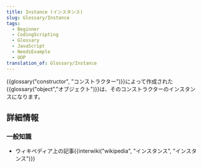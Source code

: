 ```yaml
---
title: Instance (インスタンス)
slug: Glossary/Instance
tags:
  - Beginner
  - CodingScripting
  - Glossary
  - JavaScript
  - NeedsExample
  - OOP
translation_of: Glossary/Instance
---
```

{{glossary("constructor", "コンストラクター")}}によって作成された{{glossary("object","オブジェクト")}}は、そのコンストラクターのインスタンスになります。

## 詳細情報

### 一般知識

- ウィキペディア上の記事{{interwiki("wikipedia", "インスタンス", "インスタンス")}}
